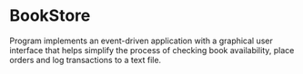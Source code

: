 # BookStore
Program implements an event-driven application with a graphical user interface that helps simplify the process of checking book availability, place orders and log transactions to a text file.
